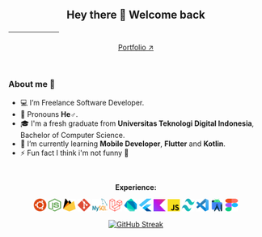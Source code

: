 <h2 align="center">

**Hey there 👋 Welcome back**

<hr width="100">
</h2>
<div align="center">

[Portfolio ↗](https://04burhanuddin.github.io "My portfolio")
</div>


<br>
<h3>

**About me 💫**
</h3>

- 💻 I’m Freelance Software Developer.
- 👨 Pronouns **He♂**.
- 🎓 I'm a fresh graduate from **Universitas Teknologi Digital Indonesia**, Bachelor of Computer Science.
- 🌱 I’m currently learning **Mobile Developer**, **Flutter** and **Kotlin**.
- ⚡ Fun fact I think i'm not funny 👾

<br>
<P align="center"><b>Experience:</b></P>
<div align="center">
  <img src="assets/ubuntu.svg" width="25" height="25"/>
  <img src="assets/nodejs-icon.svg" width="25" height="25"/>
  <img src="assets/firebase.svg" width="25" height="25"/>
  <img src="assets/git-icon.svg" width="25" height="25"/>
  <img src="assets/mysql.svg" width="30" height="25"/>
  <img src="assets/laravel.svg" width="25" height="25"/>
  <img src="assets/dart.svg" width="25" height="25"/>
  <img src="assets/flutter.svg" width="25" height="25"/>
  <img src="assets/kotlin-icon.svg" width="24" height="24"/>
  <img src="assets/javascript.svg" width="24" height="24"/>
  <img src="assets/tailwindcss-icon.svg" width="25" height="25"/>
  <img src="assets/visual-studio-code.svg" width="24" height="25"/>
  <img src="assets/studio.svg" width="25" height="25"/>
  <img src="assets/figma.svg" width="25" height="25"/>
</div>
<div align="center">

[![GitHub Streak](http://github-readme-streak-stats.herokuapp.com?user=04burhanuddin&theme=gruvbox_duo&hide_border=true&border_radius=0.2&date_format=j%20M%5B%20Y%5D&background=00000000&fire=FF4800)](https://git.io/streak-stats)
</div>